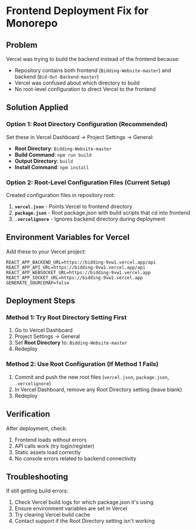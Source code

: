 # Frontend Deployment Fix for Monorepo

## Problem
Vercel was trying to build the backend instead of the frontend because:
- Repository contains both frontend (`Bidding-Website-master`) and backend (`Bid-Out-Backend-master`)
- Vercel was confused about which directory to build
- No root-level configuration to direct Vercel to the frontend

## Solution Applied

### Option 1: Root Directory Configuration (Recommended)
Set these in Vercel Dashboard → Project Settings → General:
- **Root Directory**: `Bidding-Website-master`
- **Build Command**: `npm run build`
- **Output Directory**: `build`
- **Install Command**: `npm install`

### Option 2: Root-Level Configuration Files (Current Setup)
Created configuration files in repository root:

1. **`vercel.json`** - Points Vercel to frontend directory
2. **`package.json`** - Root package.json with build scripts that cd into frontend
3. **`.vercelignore`** - Ignores backend directory during deployment

## Environment Variables for Vercel
Add these to your Vercel project:
```
REACT_APP_BACKEND_URL=https://bidding-9vw1.vercel.app/api
REACT_APP_API_URL=https://bidding-9vw1.vercel.app/api
REACT_APP_WEBSOCKET_URL=https://bidding-9vw1.vercel.app
REACT_APP_SOCKET_URL=https://bidding-9vw1.vercel.app
GENERATE_SOURCEMAP=false
```

## Deployment Steps

### Method 1: Try Root Directory Setting First
1. Go to Vercel Dashboard
2. Project Settings → General
3. Set **Root Directory** to: `Bidding-Website-master`
4. Redeploy

### Method 2: Use Root Configuration (If Method 1 Fails)
1. Commit and push the new root files (`vercel.json`, `package.json`, `.vercelignore`)
2. In Vercel Dashboard, remove any Root Directory setting (leave blank)
3. Redeploy

## Verification
After deployment, check:
1. Frontend loads without errors
2. API calls work (try login/register)
3. Static assets load correctly
4. No console errors related to backend connectivity

## Troubleshooting
If still getting build errors:
1. Check Vercel build logs for which package.json it's using
2. Ensure environment variables are set in Vercel
3. Try clearing Vercel build cache
4. Contact support if the Root Directory setting isn't working

